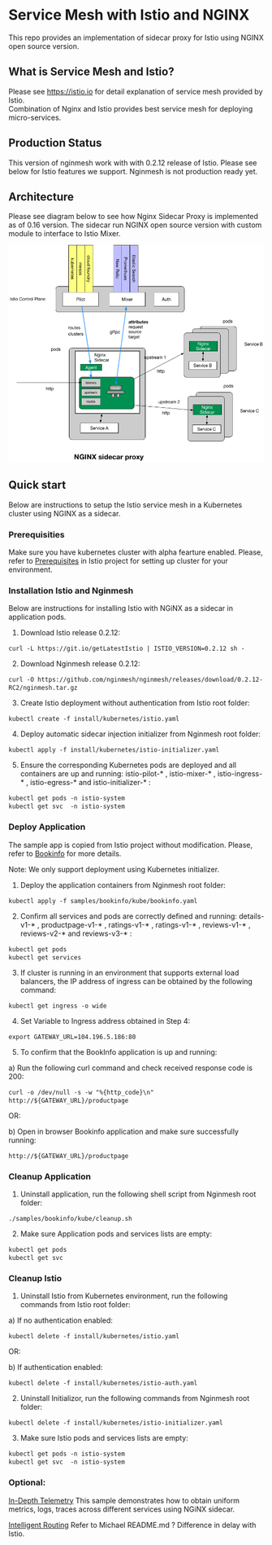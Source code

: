
# Service Mesh with Istio and NGINX

This repo provides an implementation of sidecar proxy for Istio using NGINX open source version.

## What is Service Mesh and Istio?

Please see https://istio.io for detail explanation of service mesh provided by Istio.  
Combination of Nginx and Istio provides best service mesh for deploying micro-services.

## Production Status

This version of nginmesh work with with 0.2.12 release of Istio.
Please see below for Istio features we support.  Nginmesh is not production ready yet.  


<TBD>

## Architecture

Please see diagram below to see how Nginx Sidecar Proxy is implemented as of 0.16 version.
The sidecar run NGINX open source version with custom module to interface to Istio Mixer.

![Alt text](/images/nginx_sidecar.png?raw=true "Nginx Sidecar")

## Quick start
Below are instructions to setup the Istio service mesh in a Kubernetes cluster using NGINX as a sidecar.
 

### Prerequisities 

Make sure you have  kubernetes cluster with alpha fearture enabled. Please, refer to [Prerequisites](https://istio.io/docs/setup/kubernetes/quick-start.html#prerequisites) in Istio project for setting up cluster for your environment.

### Installation Istio and Nginmesh
Below are instructions for installing Istio with NGiNX as a sidecar in application pods.

1.  Download Istio release 0.2.12:

```
curl -L https://git.io/getLatestIstio | ISTIO_VERSION=0.2.12 sh -
```

2. Download Nginmesh release 0.2.12:
```
curl -O https://github.com/nginmesh/nginmesh/releases/download/0.2.12-RC2/nginmesh.tar.gz
```

3. Create Istio deployment without authentication from Istio root folder:
```
kubectl create -f install/kubernetes/istio.yaml
```

4. Deploy automatic sidecar injection initializer from Nginmesh root folder:
```
kubectl apply -f install/kubernetes/istio-initializer.yaml
```

5. Ensure the corresponding Kubernetes pods are deployed and all containers are up and running: istio-pilot-* , istio-mixer-* , istio-ingress-* , istio-egress-* and istio-initializer-* :
```
kubectl get pods -n istio-system   
kubectl get svc  -n istio-system   
```

### Deploy Application
The sample app is copied from Istio project without modification. Please, refer to [Bookinfo](https://istio.io/docs/guides/bookinfo.html) for more details.  

Note: We only support deployment using Kubernetes initializer. 

1. Deploy the application containers from Nginmesh root folder:

```
kubectl apply -f samples/bookinfo/kube/bookinfo.yaml
```

2. Confirm all services and pods are correctly defined and running: details-v1-* , productpage-v1-* , ratings-v1-* , ratings-v1-* , reviews-v1-* , reviews-v2-* and reviews-v3-* :

```
kubectl get pods
kubectl get services
```

3. If cluster is running in an environment that supports external load balancers, the IP address of ingress can be obtained by the following command:
```
kubectl get ingress -o wide       
```
4. Set Variable to Ingress address obtained in Step 4:
```
export GATEWAY_URL=104.196.5.186:80
```
5. To confirm that the BookInfo application is up and running:

a) Run the following curl command and check received response code is 200:

```
curl -o /dev/null -s -w "%{http_code}\n" http://${GATEWAY_URL}/productpage
```

OR:

b) Open in browser Bookinfo application and make sure successfully running:
```
http://${GATEWAY_URL}/productpage
```
### Cleanup Application

1.  Uninstall application, run the following shell script from Nginmesh root folder:
```
./samples/bookinfo/kube/cleanup.sh 
```

2.  Make sure Application pods and services lists are empty:
```
kubectl get pods
kubectl get svc
```

### Cleanup Istio

1. Uninstall Istio from Kubernetes environment, run the following commands from Istio root folder:

a) If no authentication enabled:
```
kubectl delete -f install/kubernetes/istio.yaml 
```

OR:

b) If authentication enabled:
```
kubectl delete -f install/kubernetes/istio-auth.yaml
```
2. Uninstall Initializor, run the following commands from Nginmesh root folder:
```
kubectl delete -f install/kubernetes/istio-initializer.yaml
```

3. Make sure Istio pods and services lists are empty:
```
kubectl get pods -n istio-system
kubectl get svc  -n istio-system 
```

### Optional: 

[In-Depth Telemetry](https://istio.io/docs/guides/telemetry.html) This sample demonstrates how to obtain uniform metrics, logs, traces across different services using NGiNX sidecar.

[Intelligent Routing](https://istio.io/docs/guides/intelligent-routing.html) Refer to Michael README.md ? Difference in delay with Istio.


